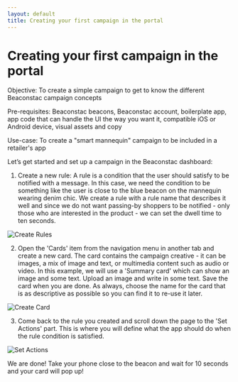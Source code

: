 ```yaml
---
layout: default
title: Creating your first campaign in the portal
---
```

# Creating your first campaign in the portal

Objective: To create a simple campaign to get to know the different Beaconstac campaign concepts

Pre-requisites: Beaconstac beacons, Beaconstac account, boilerplate app, app code that can handle the UI the way you want it, compatible iOS or Android device, visual assets and copy

Use-case: To create a "smart mannequin" campaign to be included in a retailer's app

Let’s get started and set up a campaign in the Beaconstac dashboard:

1. Create a new rule: A rule is a condition that the user should satisfy to be notified with a message. In this case, we need the condition to be something like the user is close to the blue beacon on the mannequin wearing denim chic.
We create a rule with a rule name that describes it well and since we do not want passing-by shoppers to be notified - only those who are interested in the product - we can set the dwell time to ten seconds.

![Create Rules](http://i.imgur.com/Fk9wmjl.png)

2. Open the 'Cards' item from the navigation menu in another tab and create a new card. The card contains the campaign creative - it can be images, a mix of image and text, or multimedia content such as audio or video. In this example, we will use a 'Summary card' which can show an image and some text. Upload an image and write in some text. Save the card when you are done. As always, choose the name for the card that is as descriptive as possible so you can find it to re-use it later.

![Create Card](http://i.imgur.com/oCIK9eM.png)

3. Come back to the rule you created and scroll down the page to the 'Set Actions' part. This is where you will define what the app should do when the rule condition is satisfied.

![Set Actions](http://i.imgur.com/PyZzx1i.png)

We are done! Take your phone close to the beacon and wait for 10 seconds and your card will pop up!
